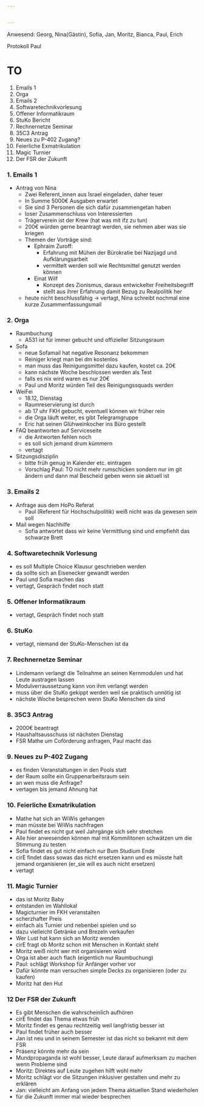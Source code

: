```yaml
---


---
```


Anwesend: Georg, Nina(Gästin), Sofia, Jan, Moritz, Bianca, Paul, Erich

Protokoll Paul

# TO
1. Emails 1
2. Orga
3. Emails 2
4. Softwaretechnikvorlesung
5. Offener Informatikraum
6. StuKo Bericht
7. Rechnernetze Seminar
8. 35C3 Antrag
9. Neues zu P-402 Zugang?
10. Feierliche Exmatrikulation
11. Magic Turnier
12. Der FSR der Zukunft 

### 1. Emails 1
- Antrag von Nina
  - Zwei Referent_innen aus Israel eingeladen, daher teuer
  - In Summe 5000€ Ausgaben erwartet
  - Sie sind 3 Personen die sich dafür zusammengetan haben
  - loser Zusammenschluss von Interessierten
  - Trägerverein ist der Krew (hat was mit ifz zu tun)
  - 200€ würden gerne beantragt werden, sie nehmen aber was sie kriegen
  - Themen der Vorträge sind:
    - Ephraim Zuroff: 
      - Erfahrung mit Mühen der Bürokratie bei Nazijagd und Aufklärungsarbeit
      - vermittelt werden soll wie Rechtsmittel genutzt werden können
    - Einat Wilf
      - Konzept des Zionismus, daraus entwickelter Freiheitsbegriff
      - stellt aus ihrer Erfahrung damit Bezug zu Realpolitik her
  - heute nicht beschlussfähig -> vertagt, Nina schreibt nochmal eine kurze Zusammenfassungsmail

### 2. Orga
- Raumbuchung
  - A531 ist für immer gebucht und offizieller Sitzungsraum
- Sofa
  - neue Sofamail hat negative Resonanz bekommen 
  - Reiniger kriegt man bei dm kostenlos
  - man muss das Reinigungsmittel dazu kaufen, kostet ca. 20€
  - kann nächste Woche beschlossen werden als Test
  - falls es nix wird waren es nur 20€
  - Paul und Moritz würden Teil des Reinigungssquads werden
- WeiFei
  - 18.12, Dienstag
  - Raumreservierung ist durch
  - ab 17 uhr FKH gebucht, eventuell können wir früher rein
  - die Orga läuft weiter, es gibt Telegramgruppe
  - Eric hat seinen Glühweinkocher ins Büro gestellt 
- FAQ beantworten auf Serviceseite
  - die Antworten fehlen noch
  - es soll sich jemand drum kümmern
  - vertagt
- Sitzungsdisziplin
  - bitte früh genug in Kalender etc. eintragen
  - Vorschlag Paul: TO nicht mehr rumschicken sondern nur im git ändern und dann mal Bescheid geben wenn sie aktuell ist

### 3. Emails 2
- Anfrage aus dem HoPo Referat
  - Paul (Referent für Hochschulpolitik) weiß nicht was da gewesen sein soll
- Mail wegen Nachhilfe
  - Sofia antwortet dass wir keine Vermittlung sind und empfiehlt das schwarze Brett

### 4. Softwaretechnik Vorlesung
- es soll Multiple Choice Klausur geschrieben werden
- da sollte sich an Eisenecker gewandt werden
- Paul und Sofia machen das
- vertagt, Gespräch findet noch statt

### 5. Offener Informatikraum
- vertagt, Gespräch findet noch statt

### 6. StuKo
- vertagt, niemand der StuKo-Menschen ist da

### 7. Rechnernetze Seminar
- Lindemann verlangt die Teilnahme an seinen Kernmodulen und hat Leute austragen lassen
- Modulverraussetzung kann von ihm verlangt werden
- muss über die StuKo gekippt werden weil sie praktisch unnötig ist
- nächste Woche besprechen wenn StuKo Menschen da sind

### 8. 35C3 Antrag
- 2000€ beantragt
- Haushaltsausschuss ist nächsten Dienstag
- FSR Mathe um Coförderung anfragen, Paul macht das

### 9. Neues zu P-402 Zugang
- es finden Veranstaltungen in den Pools statt
- der Raum sollte ein Gruppenarbeitsraum sein
- an wen muss die Anfrage? 
- vertagen bis jemand Ahnung hat

### 10. Feierliche Exmatrikulation
- Mathe hat sich an WiWis gehangen
- man müsste bei WiWis nachfragen
- Paul findet es nicht gut weil Jahrgänge sich sehr stretchen
- Alle hier anwesenden können mal mit Kommilitonen schwätzen um die Stimmung zu testen
- Sofia findet es gut nicht einfach nur Bum Studium Ende
- cirE findet dass sowas das nicht ersetzen kann und es müsste halt jemand organisieren (er_sie will es auch nicht ersetzen)
- vertagt

### 11. Magic Turnier
- das ist Moritz Baby
- entstanden im Wahllokal
- Magicturnier im FKH veranstalten
- scherzhafter Preis
- einfach als Turnier und nebenbei spielen und so
- dazu vielleicht Getränke und Brezeln verkaufen
- Wer Lust hat kann sich an Moritz wenden
- cirE fragt ob Moritz schon mit Menschen in Kontakt steht
- Moritz weiß nicht wer mit organisieren würd
- Orga ist aber auch flach (eigentlich nur Raumbuchung)
- Paul: schlägt Workshop für Anfänger vorher vor
- Dafür könnte man versuchen simple Decks zu organisieren (oder zu kaufen)
- Moritz hat den Hut

### 12 Der FSR der Zukunft
- Es gibt Menschen die wahrscheinlich aufhören 
- cirE findet das Thema etwas früh 
- Moritz findet es genau rechtzeitig weil langfristig besser ist
- Paul findet früher auch besser
- Jan ist neu und in seinem Semester ist das nicht so bekannt mit dem FSR
- Präsenz könnte mehr da sein 
- Mundpropaganda ist wohl besser, Leute darauf aufmerksam zu machen wenn Probleme sind
- Moritz: Direktes auf Leute zugehen hilft wohl mehr
- Moritz schlägt vor die Sitzungen inklusiver gestalten und mehr zu erklären
- Jan: vielleicht am Anfang von jedem Thema aktuellen Stand wiederholen
- für die Zukunft immer mal wieder besprechen
